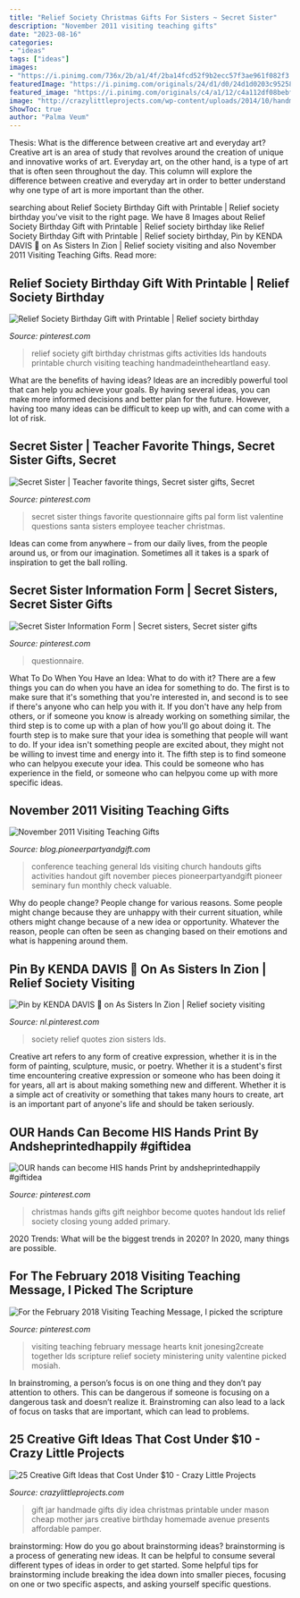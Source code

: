 ```yaml
---
title: "Relief Society Christmas Gifts For Sisters ~ Secret Sister"
description: "November 2011 visiting teaching gifts"
date: "2023-08-16"
categories:
- "ideas"
tags: ["ideas"]
images:
- "https://i.pinimg.com/736x/2b/a1/4f/2ba14fcd52f9b2ecc57f3ae961f082f3.jpg"
featuredImage: "https://i.pinimg.com/originals/24/d1/d0/24d1d0203c952583ccf208e9ecc7cce9.jpg"
featured_image: "https://i.pinimg.com/originals/c4/a1/12/c4a112df08bebfa131f175901e746b87.jpg"
image: "http://crazylittleprojects.com/wp-content/uploads/2014/10/handmade-gift-13.jpg"
ShowToc: true
author: "Palma Veum"
---
```



Thesis: What is the difference between creative art and everyday art?
Creative art is an area of study that revolves around the creation of unique and innovative works of art. Everyday art, on the other hand, is a type of art that is often seen throughout the day. This column will explore the difference between creative and everyday art in order to better understand why one type of art is more important than the other.

	

		
searching about Relief Society Birthday Gift with Printable | Relief society birthday you've visit to the right page. We have 8 Images about Relief Society Birthday Gift with Printable | Relief society birthday like Relief Society Birthday Gift with Printable | Relief society birthday, Pin by KENDA DAVIS 👸 on As Sisters In Zion | Relief society visiting and also November 2011 Visiting Teaching Gifts. Read more:
		
    
## Relief Society Birthday Gift With Printable | Relief Society Birthday

<img loading=lazy src="https://i.pinimg.com/originals/24/d1/d0/24d1d0203c952583ccf208e9ecc7cce9.jpg" onerror="this.onerror=null;this.src='https://tse2.mm.bing.net/th?id=OIP.3jPV5B23td_FlrV1xFSrqwAAAA&amp;pid=15.1';" alt="Relief Society Birthday Gift with Printable | Relief society birthday">

_Source: pinterest.com_

>relief society gift birthday christmas gifts activities lds handouts printable church visiting teaching handmadeintheheartland easy. 

	

What are the benefits of having ideas?
Ideas are an incredibly powerful tool that can help you achieve your goals. By having several ideas, you can make more informed decisions and better plan for the future. However, having too many ideas can be difficult to keep up with, and can come with a lot of risk.

    
## Secret Sister | Teacher Favorite Things, Secret Sister Gifts, Secret

<img loading=lazy src="https://i.pinimg.com/736x/2b/a1/4f/2ba14fcd52f9b2ecc57f3ae961f082f3.jpg" onerror="this.onerror=null;this.src='https://tse4.mm.bing.net/th?id=OIP.bP4vfDGmK-2ufvkgVHuGUAHaK8&amp;pid=15.1';" alt="Secret Sister | Teacher favorite things, Secret sister gifts, Secret">

_Source: pinterest.com_

>secret sister things favorite questionnaire gifts pal form list valentine questions santa sisters employee teacher christmas. 

	

Ideas can come from anywhere – from our daily lives, from the people around us, or from our imagination. Sometimes all it takes is a spark of inspiration to get the ball rolling.

    
## Secret Sister Information Form | Secret Sisters, Secret Sister Gifts

<img loading=lazy src="https://i.pinimg.com/originals/8f/29/4b/8f294b8c04ac2dfe6acb1fe8639194bf.png" onerror="this.onerror=null;this.src='https://tse3.mm.bing.net/th?id=OIP.n_1pOOaxuxWMlisOr-dxtQHaEs&amp;pid=15.1';" alt="Secret Sister Information Form | Secret sisters, Secret sister gifts">

_Source: pinterest.com_

>questionnaire. 

	

What To Do When You Have an Idea: What to do with it?
There are a few things you can do when you have an idea for something to do. The first is to make sure that it's something that you're interested in, and second is to see if there's anyone who can help you with it. If you don't have any help from others, or if someone you know is already working on something similar, the third step is to come up with a plan of how you'll go about doing it. The fourth step is to make sure that your idea is something that people will want to do. If your idea isn't something people are excited about, they might not be willing to invest time and energy into it. The fifth step is to find someone who can helpyou execute your idea. This could be someone who has experience in the field, or someone who can helpyou come up with more specific ideas.

    
## November 2011 Visiting Teaching Gifts

<img loading=lazy src="http://4.bp.blogspot.com/-73YE2lVERvg/Tq94uUdRJWI/AAAAAAAABN0/rAaF3Wv9uzA/s1600/hometeachingnovember20111.jpg" onerror="this.onerror=null;this.src='https://tse1.mm.bing.net/th?id=OIP.HUFtgl7s-8tbYZF1NoSCyQHaJ4&amp;pid=15.1';" alt="November 2011 Visiting Teaching Gifts">

_Source: blog.pioneerpartyandgift.com_

>conference teaching general lds visiting church handouts gifts activities handout gift november pieces pioneerpartyandgift pioneer seminary fun monthly check valuable. 

	

Why do people change?
People change for various reasons. Some people might change because they are unhappy with their current situation, while others might change because of a new idea or opportunity. Whatever the reason, people can often be seen as changing based on their emotions and what is happening around them.

    
## Pin By KENDA DAVIS 👸 On As Sisters In Zion | Relief Society Visiting

<img loading=lazy src="https://i.pinimg.com/originals/71/fd/86/71fd86fdb7dfd035423ba8ca2bdf0851.jpg" onerror="this.onerror=null;this.src='https://tse2.mm.bing.net/th?id=OIP.iHRYf7KlPl1Uqgu7ZZ574QHaJQ&amp;pid=15.1';" alt="Pin by KENDA DAVIS 👸 on As Sisters In Zion | Relief society visiting">

_Source: nl.pinterest.com_

>society relief quotes zion sisters lds. 

	

Creative art refers to any form of creative expression, whether it is in the form of painting, sculpture, music, or poetry. Whether it is a student's first time encountering creative expression or someone who has been doing it for years, all art is about making something new and different. Whether it is a simple act of creativity or something that takes many hours to create, art is an important part of anyone's life and should be taken seriously.

    
## OUR Hands Can Become HIS Hands Print By Andsheprintedhappily #giftidea

<img loading=lazy src="https://i.pinimg.com/736x/8c/36/90/8c36903fa104b1c504d53a1c2e856160--christmas-neighbor-neighbor-gifts.jpg" onerror="this.onerror=null;this.src='https://tse2.mm.bing.net/th?id=OIP.o6UCQxE4nLXprVunKuuDLQHaJ4&amp;pid=15.1';" alt="OUR hands can become HIS hands Print by andsheprintedhappily #giftidea">

_Source: pinterest.com_

>christmas hands gifts gift neighbor become quotes handout lds relief society closing young added primary. 

	

2020 Trends: What will be the biggest trends in 2020?
In 2020, many things are possible.

    
## For The February 2018 Visiting Teaching Message, I Picked The Scripture

<img loading=lazy src="https://i.pinimg.com/originals/c4/a1/12/c4a112df08bebfa131f175901e746b87.jpg" onerror="this.onerror=null;this.src='https://tse2.mm.bing.net/th?id=OIP.2ekob598EKacHurryJZXhQHaFi&amp;pid=15.1';" alt="For the February 2018 Visiting Teaching Message, I picked the scripture">

_Source: pinterest.com_

>visiting teaching february message hearts knit jonesing2create together lds scripture relief society ministering unity valentine picked mosiah. 

	

In brainstroming, a person’s focus is on one thing and they don’t pay attention to others. This can be dangerous if someone is focusing on a dangerous task and doesn’t realize it. Brainstroming can also lead to a lack of focus on tasks that are important, which can lead to problems.

    
## 25 Creative Gift Ideas That Cost Under $10 - Crazy Little Projects

<img loading=lazy src="http://crazylittleprojects.com/wp-content/uploads/2014/10/handmade-gift-13.jpg" onerror="this.onerror=null;this.src='https://tse3.mm.bing.net/th?id=OIP.WtFkL489xnrijSzM2a34ZAHaLL&amp;pid=15.1';" alt="25 Creative Gift Ideas that Cost Under $10 - Crazy Little Projects">

_Source: crazylittleprojects.com_

>gift jar handmade gifts diy idea christmas printable under mason cheap mother jars creative birthday homemade avenue presents affordable pamper. 

	

brainstorming: How do you go about brainstorming ideas?
brainstorming is a process of generating new ideas. It can be helpful to consume several different types of ideas in order to get started. Some helpful tips for brainstorming include breaking the idea down into smaller pieces, focusing on one or two specific aspects, and asking yourself specific questions.

